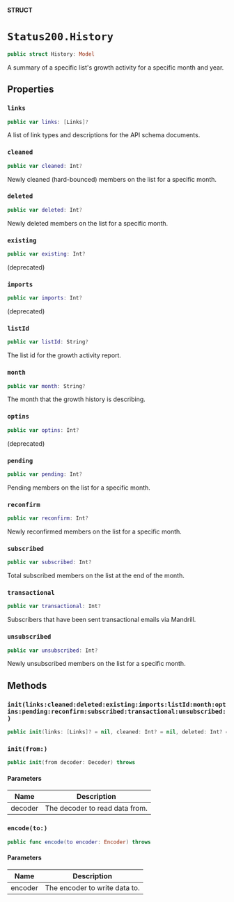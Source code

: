 **STRUCT**

# `Status200.History`

```swift
public struct History: Model
```

A summary of a specific list's growth activity for a specific month and year.

## Properties
### `links`

```swift
public var links: [Links]?
```

A list of link types and descriptions for the API schema documents.

### `cleaned`

```swift
public var cleaned: Int?
```

Newly cleaned (hard-bounced) members on the list for a specific month.

### `deleted`

```swift
public var deleted: Int?
```

Newly deleted members on the list for a specific month.

### `existing`

```swift
public var existing: Int?
```

(deprecated)

### `imports`

```swift
public var imports: Int?
```

(deprecated)

### `listId`

```swift
public var listId: String?
```

The list id for the growth activity report.

### `month`

```swift
public var month: String?
```

The month that the growth history is describing.

### `optins`

```swift
public var optins: Int?
```

(deprecated)

### `pending`

```swift
public var pending: Int?
```

Pending members on the list for a specific month.

### `reconfirm`

```swift
public var reconfirm: Int?
```

Newly reconfirmed members on the list for a specific month.

### `subscribed`

```swift
public var subscribed: Int?
```

Total subscribed members on the list at the end of the month.

### `transactional`

```swift
public var transactional: Int?
```

Subscribers that have been sent transactional emails via Mandrill.

### `unsubscribed`

```swift
public var unsubscribed: Int?
```

Newly unsubscribed members on the list for a specific month.

## Methods
### `init(links:cleaned:deleted:existing:imports:listId:month:optins:pending:reconfirm:subscribed:transactional:unsubscribed:)`

```swift
public init(links: [Links]? = nil, cleaned: Int? = nil, deleted: Int? = nil, existing: Int? = nil, imports: Int? = nil, listId: String? = nil, month: String? = nil, optins: Int? = nil, pending: Int? = nil, reconfirm: Int? = nil, subscribed: Int? = nil, transactional: Int? = nil, unsubscribed: Int? = nil)
```

### `init(from:)`

```swift
public init(from decoder: Decoder) throws
```

#### Parameters

| Name | Description |
| ---- | ----------- |
| decoder | The decoder to read data from. |

### `encode(to:)`

```swift
public func encode(to encoder: Encoder) throws
```

#### Parameters

| Name | Description |
| ---- | ----------- |
| encoder | The encoder to write data to. |
